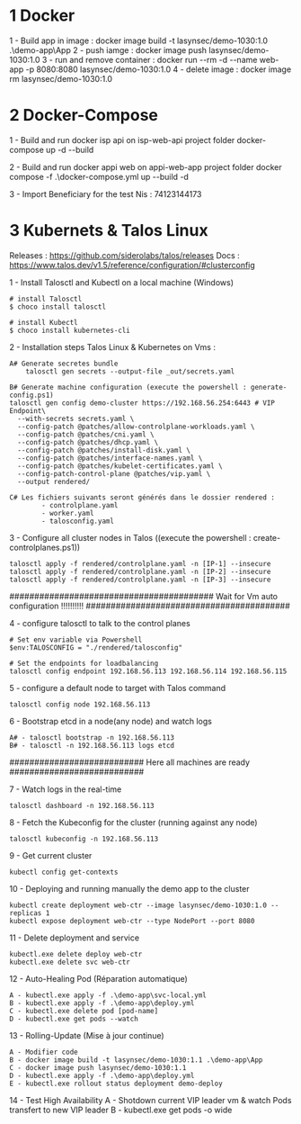 # 1 Docker

1 - Build app in image :
    docker image build -t lasynsec/demo-1030:1.0 .\demo-app\App
2 - push iamge :
    docker image push lasynsec/demo-1030:1.0
3 - run and remove container :
    docker run --rm -d --name web-app -p 8080:8080 lasynsec/demo-1030:1.0
4 - delete image :
    docker image rm lasynsec/demo-1030:1.0
    
# 2 Docker-Compose

1 - Build and run docker isp api on isp-web-api project folder
    docker-compose up -d --build

2 - Build and run docker appi web on appi-web-app project folder
    docker compose -f .\docker-compose.yml up --build -d

3 - Import Beneficiary for the test
    Nis : 74123144173

# 3 Kubernets & Talos Linux

Releases : https://github.com/siderolabs/talos/releases
Docs : https://www.talos.dev/v1.5/reference/configuration/#clusterconfig

1 - Install Talosctl and Kubectl on a local machine (Windows)

    # install Talosctl
    $ choco install talosctl
    
    # install Kubectl
    $ choco install kubernetes-cli

2 - Installation steps Talos Linux & Kubernetes on Vms :

    A# Generate secretes bundle
        talosctl gen secrets --output-file _out/secrets.yaml
    
    B# Generate machine configuration (execute the powershell : generate-config.ps1)
    talosctl gen config demo-cluster https://192.168.56.254:6443 # VIP Endpoint\
      --with-secrets secrets.yaml \
      --config-patch @patches/allow-controlplane-workloads.yaml \
      --config-patch @patches/cni.yaml \
      --config-patch @patches/dhcp.yaml \
      --config-patch @patches/install-disk.yaml \
      --config-patch @patches/interface-names.yaml \
      --config-patch @patches/kubelet-certificates.yaml \
      --config-patch-control-plane @patches/vip.yaml \
      --output rendered/
    
    C# Les fichiers suivants seront générés dans le dossier rendered :
            - controlplane.yaml
            - worker.yaml
            - talosconfig.yaml
            
3 - Configure all cluster nodes in Talos ((execute the powershell : create-controlplanes.ps1))

    talosctl apply -f rendered/controlplane.yaml -n [IP-1] --insecure
    talosctl apply -f rendered/controlplane.yaml -n [IP-2] --insecure
    talosctl apply -f rendered/controlplane.yaml -n [IP-3] --insecure

#########################################
Wait for Vm auto configuration !!!!!!!!!!
#########################################

4 - configure talosctl to talk to the control planes

    # Set env variable via Powershell
    $env:TALOSCONFIG = "./rendered/talosconfig"
    
    # Set the endpoints for loadbalancing
    talosctl config endpoint 192.168.56.113 192.168.56.114 192.168.56.115

5 - configure a default node to target with Talos command

    talosctl config node 192.168.56.113

6 - Bootstrap etcd in a node(any node) and watch logs

    A# - talosctl bootstrap -n 192.168.56.113
    B# - talosctl -n 192.168.56.113 logs etcd

###########################
Here all machines are ready
###########################
    
7 - Watch logs in the real-time

    talosctl dashboard -n 192.168.56.113

8 - Fetch the Kubeconfig for the cluster (running against any node)

    talosctl kubeconfig -n 192.168.56.113

9 - Get current cluster

    kubectl config get-contexts

10 - Deploying and running manually the demo app to the cluster

    kubectl create deployment web-ctr --image lasynsec/demo-1030:1.0 --replicas 1
    kubectl expose deployment web-ctr --type NodePort --port 8080

11 - Delete deployment and service
    
    kubectl.exe delete deploy web-ctr
    kubectl.exe delete svc web-ctr

12 - Auto-Healing Pod (Réparation automatique)

    A - kubectl.exe apply -f .\demo-app\svc-local.yml
    B - kubectl.exe apply -f .\demo-app\deploy.yml
    C - kubectl.exe delete pod [pod-name]
    D - kubectl.exe get pods --watch

13 - Rolling-Update (Mise à jour continue)

    A - Modifier code
    B - docker image build -t lasynsec/demo-1030:1.1 .\demo-app\App
    C - docker image push lasynsec/demo-1030:1.1
    D - kubectl.exe apply -f .\demo-app\deploy.yml
    E - kubectl.exe rollout status deployment demo-deploy

14 - Test High Availability
    A - Shotdown current VIP leader vm & watch Pods transfert to new VIP leader
    B - kubectl.exe get pods -o wide


 
